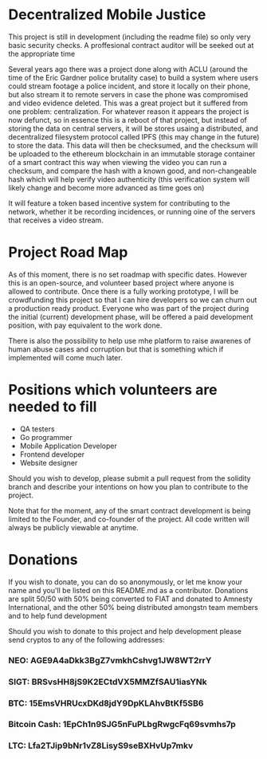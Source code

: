 # Decentralized Mobile Justice 

This project is still in development (including the readme file) so only very basic security checks.  A proffesional contract auditor will be seeked out at the appropriate time

Several years ago there was a project done along with ACLU (around the time of the Eric Gardner police brutality case) to build a system where users could stream footage a police incident, and store it locally on their phone, but also stream it to remote servers in case the phone was compromised and video evidence deleted. This was a great project but it suffered from one problem: centralization. For whatever reason it appears the project is now defunct, so in essence this is a reboot of that project, but instead of storing the data on central servers, it will be stores usaing a distributed, and decentralized filesystem protocol called IPFS (this may change in the future) to store the data. This data will then be checksumed, and the checksum will be uploaded to the ethereum blockchain in an immutable storage container of a smart contract this way when viewing the video you can run a checksum, and compare the hash with a known good, and non-changeable hash which will help verify video authenticity (this verification system will likely change and become more advanced as time goes on)

It will feature a token based incentive system for contributing to the network, whether it be recording incidences, or running oine of the servers that receives a video stream. 


# Project Road Map

As of this moment, there is no set roadmap with specific dates. However this is an open-source, and volunteer based project where anyone is allowed to contribute. Once there is a fully working prototype, I will be crowdfunding this project so that I can hire developers so we can churn out a production ready product. Everyone who was part of the project during the initial (current) development phase, will be offered a paid development position, with pay equivalent to the work done.

There is also the possibility to help use mhe platform to raise awarenes of human abuse cases and corruption but that is something which if implemented will come much later.

# Positions which volunteers are needed to fill

* QA testers
* Go programmer
* Mobile Application Developer
* Frontend developer
* Website designer

Should you wish to develop, please submit a pull request from the solidity branch and describe your intentions on how you plan to contribute to the project.

Note that for the moment, any of the smart contract development is being limited to the Founder, and co-founder of the project. All code written will always be publicly viewable at anytime.

# Donations

If you wish to donate, you can do so anonymously, or let me know your name and you'll be listed on this README.md as a contributor.
Donations are split 50/50 with 50% being converted to FIAT and donated to Amnesty International, and the other 50% being distributed amongstn team members and to help fund development

Should you wish to donate to this project and help development please send cryptos to any of the following addresses:
### NEO: AGE9A4aDkk3BgZ7vmkhCshvg1JW8WT2rrY
### SIGT: BRSvsHH8jS9K2ECtdVX5MMZfSAU1iasYNk
### BTC: 15EmsVHRUcxDKd8jdY9DpKLAhvBtKf5SB6
### Bitcoin Cash: 1EpCh1n9SJG5nFuPLbgRwgcFq69svmhs7p
### LTC: Lfa2TJip9bNr1vZ8LisyS9seBXHvUp7mkv
